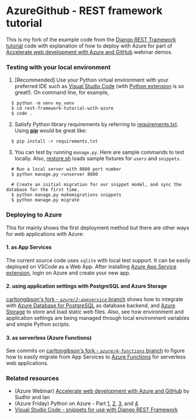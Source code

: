 # AzureGithub - REST framework tutorial

This is my fork of the example code from the [Django REST Tramework tutorial][tut] code
with explanation of how to deploy with Azure for part of [Accelerate web development with Azure and GitHub](https://aka.ms/azurewebinar-azure-and-github) webinar demos.

[tut]: http://www.django-rest-framework.org/tutorial/1-serialization

### Testing with your local environment

1. [Recommended] Use your Python virtual environment with your preferred IDE such as [Visual Studio Code](https://code.visualstudio.com/) (with [Python extension](https://marketplace.visualstudio.com/items?itemName=ms-python.python) is so great!). On command line, for example,
```
  $ python -m venv my_venv
  $ cd rest-framework-tutorial-with-azure
  $ code .
```
2. Satisfy Python library requirements by referring to [requirements.txt](./requirements.txt). Using __[pip](https://pypi.org/project/pip/)__ would be great like:
```
  $ pip install -r requirements.txt
```
3. You can test by running `manage.py`. Here are sample commands to test locally. Also, [restore.sh](./restore.sh) loads sample fixtures for `users` and `snippets`.
```
  # Run a local server with 8080 port number 
  $ python manage.py runserver 8080

  # Create an initial migration for our snippet model, and sync the database for the first time.
  $ python manage.py makemigrations snippets
  $ python manage.py migrate
```

### Deploying to Azure

This for mainly shows the first deployment method but there are other ways for web applications with Azure:

#### 1. as App Services

The current source code uses `sqlite` with local test support. It can be easily deployed on VSCode as a Web App. After installing [Azure App Service extension](https://marketplace.visualstudio.com/items?itemName=ms-azuretools.vscode-azureappservice), login on Azure and create your new app.

#### 2. using application settings with PostgreSQL and Azure Storage

[carltongibson's fork - *`azure/2-appservice`* branch](https://github.com/carltongibson/rest-framework-tutorial/commits/azure/2-appservice) shows how to integrate with [Azure Database for PostgreSQL](https://azure.microsoft.com/en-us/services/postgresql/) as database backend, and [Azure Storage](https://azure.microsoft.com/en-us/services/storage/) to store and load static web files. Also, see how environment and application settings are being managed through local environment variables and simple Python scripts.

#### 3. as serverless (Azure Functions)

See commits on [carltongibson's fork - *`azure/4-functions`* branch](https://github.com/carltongibson/rest-framework-tutorial/commits/azure/4-functions) to figure how to easily migrate from App Services to [Azure Functions](https://azure.microsoft.com/en-us/services/functions/) for serverless web applications.

### Related resources

- (Azure Webinar) [Accelerate web development with Azure and GitHub](https://aka.ms/azurewebinar-azure-and-github) by Sudhir and Ian
- (Azure Friday) Python on Azure - Part [1](https://channel9.msdn.com/shows/Azure-Friday/Python-on-Azure-Part-1-Building-Django-apps-with-Visual-Studio-Code?ocid=AID754288&wt.mc_id=CFID0237), [2](https://channel9.msdn.com/shows/Azure-Friday/Python-on-Azure-Part-2-Deploying-Django-services-to-Azure-Web-Apps?ocid=AID754288&wt.mc_id=CFID0238), [3](https://channel9.msdn.com/shows/Azure-Friday/Python-on-Azure-Part-3-CICD-with-Azure-Pipelines?ocid=AID754288&wt.mc_id=CFID0239), and [4](https://channel9.msdn.com/shows/Azure-Friday/Python-on-Azure-Part-4-Running-serverless-Django-apps-with-Functions?ocid=AID754288&wt.mc_id=CFID0240)
- [Visual Studio Code - snippets for use with Django REST Framework](https://gist.github.com/carltongibson/6d2870c7958dafe5002686454605d8b0)

